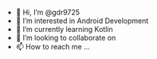 - 👋 Hi, I’m @gdr9725
- 👀 I’m interested in Android Development
- 🌱 I’m currently learning Kotlin 
- 💞️ I’m looking to collaborate on
- 📫 How to reach me ...

<!---
gdr9725/gdr9725 is a ✨ special ✨ repository because its `README.md` (this file) appears on your GitHub profile.
You can click the Preview link to take a look at your changes.
--->
